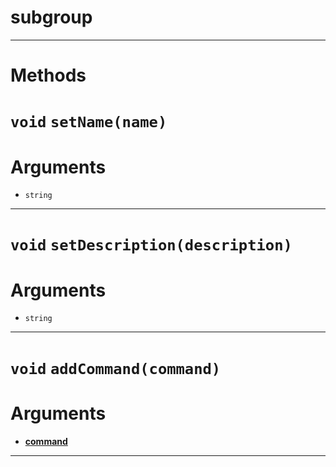 # subgroup


---
# Methods
# `void` `setName(name)`
# Arguments
* `string`  
---
# `void` `setDescription(description)`
# Arguments
* `string`  
---
# `void` `addCommand(command)`
# Arguments
* **[command](https://github.com/devonium/gm-discordAPI/blob/doc/command.md#command)**  
---

